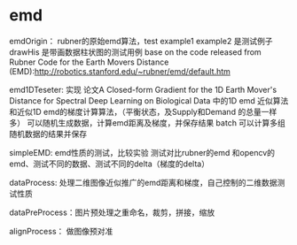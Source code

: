 # emd


emdOrigin：  	rubner的原始emd算法，test example1 example2 是测试例子 drawHis 是带画数据柱状图的测试用例
		base on the code released from Rubner Code for the Earth Movers Distance (EMD):http://robotics.stanford.edu/~rubner/emd/default.htm

emd1DTeseter:	实现 论文A Closed-form Gradient for the 1D Earth Mover's Distance for Spectral Deep Learning on Biological Data 
	        中的1D emd 近似算法和近似1D emd的梯度计算算法，（平衡状态，及Supply和Demand 的总量一样多）
	        可以随机生成数据，计算emd距离及梯度，并保存结果
	        batch 可以计算多组随机数据的结果并保存

simpleEMD:      emd性质的测试，比较实验  测试对比rubner的emd 和opencv的emd、测试不同的数据、测试不同的delta（梯度的delta）

dataProcess:    处理二维图像近似推广的emd距离和梯度，自己控制的二维数据测试性质

dataPreProcess：图片预处理之重命名，裁剪，拼接，缩放

alignProcess：  做图像预对准
